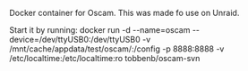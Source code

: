 Docker container for Oscam. This was made fo use on Unraid.

Start it by running:
docker run -d --name=oscam --device=/dev/ttyUSB0:/dev/ttyUSB0 -v /mnt/cache/appdata/test/oscam/:/config -p 8888:8888 -v /etc/localtime:/etc/localtime:ro tobbenb/oscam-svn
